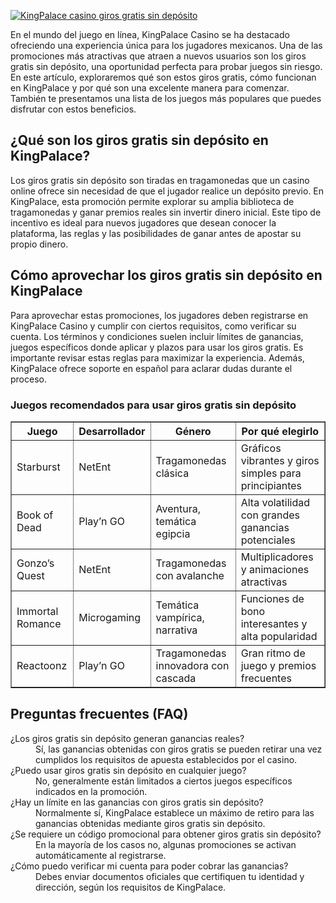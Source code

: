 [![KingPalace casino giros gratis sin depósito](https://123-caf.pages.dev/gitsignup.png)](https://vrmoo.ru/Bt82HjjY)

<div>     <p>En el mundo del juego en línea, KingPalace Casino se ha destacado ofreciendo una experiencia única para los jugadores mexicanos. Una de las promociones más atractivas que atraen a nuevos usuarios son los giros gratis sin depósito, una oportunidad perfecta para probar juegos sin riesgo. En este artículo, exploraremos qué son estos giros gratis, cómo funcionan en KingPalace y por qué son una excelente manera para comenzar. También te presentamos una lista de los juegos más populares que puedes disfrutar con estos beneficios.</p>      <h2>¿Qué son los giros gratis sin depósito en KingPalace?</h2>     <p>Los giros gratis sin depósito son tiradas en tragamonedas que un casino online ofrece sin necesidad de que el jugador realice un depósito previo. En KingPalace, esta promoción permite explorar su amplia biblioteca de tragamonedas y ganar premios reales sin invertir dinero inicial. Este tipo de incentivo es ideal para nuevos jugadores que desean conocer la plataforma, las reglas y las posibilidades de ganar antes de apostar su propio dinero.</p>      <h2>Cómo aprovechar los giros gratis sin depósito en KingPalace</h2>     <p>Para aprovechar estas promociones, los jugadores deben registrarse en KingPalace Casino y cumplir con ciertos requisitos, como verificar su cuenta. Los términos y condiciones suelen incluir límites de ganancias, juegos específicos donde aplicar y plazos para usar los giros gratis. Es importante revisar estas reglas para maximizar la experiencia. Además, KingPalace ofrece soporte en español para aclarar dudas durante el proceso.</p>      <h3>Juegos recomendados para usar giros gratis sin depósito</h3>     <table border="1" cellspacing="0" cellpadding="5" style="border-collapse: collapse; width: 100%;">       <thead>         <tr>           <th>Juego</th>           <th>Desarrollador</th>           <th>Género</th>           <th>Por qué elegirlo</th>         </tr>       </thead>       <tbody>         <tr>           <td>Starburst</td>           <td>NetEnt</td>           <td>Tragamonedas clásica</td>           <td>Gráficos vibrantes y giros simples para principiantes</td>         </tr>         <tr>           <td>Book of Dead</td>           <td>Play’n GO</td>           <td>Aventura, temática egipcia</td>           <td>Alta volatilidad con grandes ganancias potenciales</td>         </tr>         <tr>           <td>Gonzo’s Quest</td>           <td>NetEnt</td>           <td>Tragamonedas con avalanche</td>           <td>Multiplicadores y animaciones atractivas</td>         </tr>         <tr>           <td>Immortal Romance</td>           <td>Microgaming</td>           <td>Temática vampírica, narrativa</td>           <td>Funciones de bono interesantes y alta popularidad</td>         </tr>         <tr>           <td>Reactoonz</td>           <td>Play’n GO</td>           <td>Tragamonedas innovadora con cascada</td>           <td>Gran ritmo de juego y premios frecuentes</td>         </tr>       </tbody>     </table>      <h2>Preguntas frecuentes (FAQ)</h2>     <dl>       <dt>¿Los giros gratis sin depósito generan ganancias reales?</dt>       <dd>Sí, las ganancias obtenidas con giros gratis se pueden retirar una vez cumplidos los requisitos de apuesta establecidos por el casino.</dd>        <dt>¿Puedo usar giros gratis sin depósito en cualquier juego?</dt>       <dd>No, generalmente están limitados a ciertos juegos específicos indicados en la promoción.</dd>        <dt>¿Hay un límite en las ganancias con giros gratis sin depósito?</dt>       <dd>Normalmente sí, KingPalace establece un máximo de retiro para las ganancias obtenidas mediante giros gratis sin depósito.</dd>        <dt>¿Se requiere un código promocional para obtener giros gratis sin depósito?</dt>       <dd>En la mayoría de los casos no, algunas promociones se activan automáticamente al registrarse.</dd>        <dt>¿Cómo puedo verificar mi cuenta para poder cobrar las ganancias?</dt>       <dd>Debes enviar documentos oficiales que certifiquen tu identidad y dirección, según los requisitos de KingPalace.</dd>     </dl>   </div>